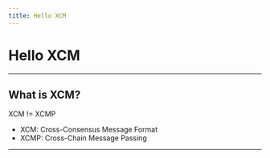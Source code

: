 ```yaml
---
title: Hello XCM
---
```


# Hello XCM

---

## What is XCM?

XCM != XCMP

- XCM: Cross-Consensus Message Format
- XCMP: Cross-Chain Message Passing

---